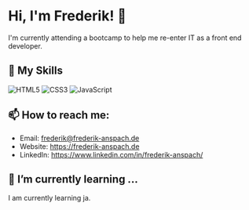 # Hi, I'm Frederik! 👋

I'm currently attending a bootcamp to help me re-enter IT as a front end developer.

## 🚀 My Skills
![HTML5](https://img.icons8.com/color/48/000000/html-5.png)
![CSS3](https://img.icons8.com/color/48/000000/css3.png)
![JavaScript](https://img.icons8.com/color/48/000000/javascript.png)

## 📫 How to reach me:
- Email: frederik@frederik-anspach.de
- Website: https://frederik-anspach.de  
- LinkedIn: https://www.linkedin.com/in/frederik-anspach/

## 🌱 I’m currently learning ...
I am currently learning ja.

<!--
**frederikanspach/frederikanspach** is a ✨ _special_ ✨ repository because its `README.md` (this file) appears on your GitHub profile.

Here are some ideas to get you started:

- 🔭 I’m currently working on ...
- 🌱 I’m currently learning ...
- 👯 I’m looking to collaborate on ...
- 🤔 I’m looking for help with ...
- 💬 Ask me about ...
- 📫 How to reach me: ...
- 😄 Pronouns: ...
- ⚡ Fun fact: ...
-->
